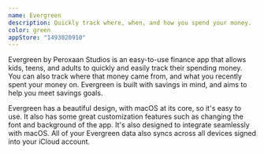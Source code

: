 ```yaml
---
name: Evergreen
description: Quickly track where, when, and how you spend your money.
color: green
appStore: "1493020910"
---
```


Evergreen by Peroxaan Studios is an easy-to-use finance app that allows kids, teens, and adults to quickly and easily track their spending money. You can also track where that money came from, and what you recently spent your money on. Evergreen is built with savings in mind, and aims to help you meet savings goals.

Evergreen has a beautiful design, with macOS at its core, so it's easy to use. It also has some great customization features such as changing the font and background of the app. It's also designed to integrate seamlessly with macOS. All of your Evergreen data also syncs across all devices signed into your iCloud account.
